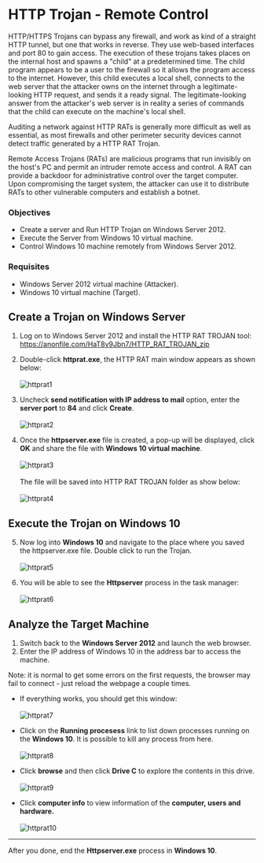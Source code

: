 # HTTP Trojan - Remote Control 
HTTP/HTTPS Trojans can bypass any firewall, and work as kind of a straight HTTP tunnel, but one that works in reverse. They use web-based interfaces and port 80 to gain access. The execution of these trojans takes places on the internal host and spawns a "child" at a predetermined time. The child program appears to be a user to the firewall so it allows the program access to the internet. However, this child executes a local shell, connects to the web server that the attacker owns on the internet through a legitimate-looking HTTP request, and sends it a ready signal. The legitimate-looking answer from the attacker's web server is in reality a series of commands that the child can execute on the machine's local shell.

Auditing a network against HTTP RATs is generally more difficult as well as essential, as most firewalls and other perimeter security devices cannot detect traffic generated by a HTTP RAT Trojan. 

Remote Access Trojans (RATs) are malicious programs that run invisibly on the host's PC and permit an intruder remote access and control. A RAT can provide a backdoor for administrative control over the target computer. Upon compromising the target system, the attacker can use it to distribute RATs to other vulnerable computers and establish a botnet.

### Objectives
* Create a server and Run HTTP Trojan on Windows Server 2012.
* Execute the Server from Windows 10 virtual machine.
* Control Windows 10 machine remotely from Windows Server 2012.

### Requisites
* Windows Server 2012 virtual machine (Attacker).
* Windows 10 virtual machine (Target).


## Create a Trojan on Windows Server
1. Log on to Windows Server 2012 and install the HTTP RAT TROJAN tool:
https://anonfile.com/HaT8v9Jbn7/HTTP_RAT_TROJAN_zip

2. Double-click **httprat.exe**, the HTTP RAT main window appears as shown below:<br><br>
![httprat1](https://gist.githubusercontent.com/Samsar4/62886aac358c3d484a0ec17e8eb11266/raw/c6adc85569ebd126c778c0867c201e1125259a8a/httprat-1.png)
 
3. Uncheck **send notification with IP address to mail** option, enter the **server port** to **84** and click **Create**.<br><br>
![httprat2](https://gist.githubusercontent.com/Samsar4/62886aac358c3d484a0ec17e8eb11266/raw/c6adc85569ebd126c778c0867c201e1125259a8a/httprat-2.png)

4. Once the **httpserver.exe** file is created, a pop-up will be displayed, click **OK** and share the file with **Windows 10 virtual machine**.<br><br>
![httprat3](https://gist.githubusercontent.com/Samsar4/62886aac358c3d484a0ec17e8eb11266/raw/c6adc85569ebd126c778c0867c201e1125259a8a/httprat-2-5.png)<br><br>
The file will be saved into HTTP RAT TROJAN folder as show below:<br><br>
![httprat4](https://gist.githubusercontent.com/Samsar4/62886aac358c3d484a0ec17e8eb11266/raw/c6adc85569ebd126c778c0867c201e1125259a8a/httprat-3.png)

## Execute the Trojan on Windows 10 
5. Now log into **Windows 10** and navigate to the place where you saved the httpserver.exe file. Double click to run the Trojan.<br><br>
![httprat5](https://gist.githubusercontent.com/Samsar4/62886aac358c3d484a0ec17e8eb11266/raw/e5031f2ab424e1f284d9784c64396990baddf01a/httprat-5.png)

6. You will be able to see the **Httpserver** process in the task manager:<br><br>
![httprat6](https://gist.githubusercontent.com/Samsar4/62886aac358c3d484a0ec17e8eb11266/raw/e5031f2ab424e1f284d9784c64396990baddf01a/httprat-6.png)

## Analyze the Target Machine
1. Switch back to the **Windows Server 2012** and launch the web browser.
2. Enter the IP address of Windows 10 in the address bar to access the machine.

Note: it is normal to get some errors on the first requests, the browser may fail to connect - just reload the webpage a couple times.

* If everything works, you should get this window:<br><br>
![httprat7](https://gist.githubusercontent.com/Samsar4/62886aac358c3d484a0ec17e8eb11266/raw/195c036c0d7694686c5351ec418d1ec9806e8fe2/httprat-7.png)

* Click on the **Running procesess** link to list down processes running on the **Windows 10**. It is possible to kill any process from here.<br><br>
![httprat8](https://gist.githubusercontent.com/Samsar4/62886aac358c3d484a0ec17e8eb11266/raw/195c036c0d7694686c5351ec418d1ec9806e8fe2/httprat-8.png)

* Click **browse** and then click **Drive C** to explore the contents in this drive.<br><br>
![httprat9](https://gist.githubusercontent.com/Samsar4/62886aac358c3d484a0ec17e8eb11266/raw/195c036c0d7694686c5351ec418d1ec9806e8fe2/httprat-10.png)

* Click **computer info** to view information of the **computer, users and hardware.**<br><br>
![httprat10](https://gist.githubusercontent.com/Samsar4/62886aac358c3d484a0ec17e8eb11266/raw/195c036c0d7694686c5351ec418d1ec9806e8fe2/httprat-9.png)

***

After you done, end the **Httpserver.exe** process in **Windows 10**.